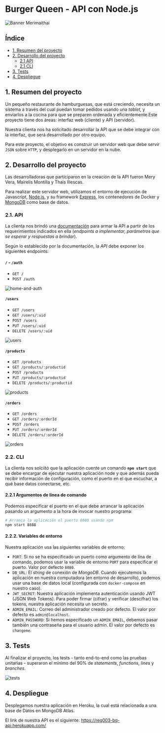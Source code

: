 # Burger Queen - API con Node.js

![Banner Merimaithai](https://i.pinimg.com/564x/0b/af/7c/0baf7cf5524b6da33d9d5173f36fdad0.jpg)

## Índice

* [1. Resumen del proyecto](#1-resumen-del-proyecto)
* [2. Desarrollo del proyecto](#2-desarrollo-del-proyecto)
  * [2.1 API](#2.1-api)
  * [2.1 CLI](#2.1-api)
* [3. Tests](#3-tests)
* [4. Despliegue](#4-despliegue)



## 1. Resumen del proyecto

Un pequeño restaurante de hamburguesas, que está creciendo, necesita un sistema a través del cual puedan tomar pedidos usando una _tablet_, y enviarlos a la cocina para que se preparen ordenada y eficientemente.Este proyecto tiene dos áreas: interfaz web (cliente) y API (servidor). 

Nuestra clienta nos ha solicitado desarrollar la API que se debe integrar con la interfaz, que será desarrollado por otro equipo.

Para este proyecto, el objetivo es construir un servidor web que debe _servir_ `JSON` sobre `HTTP`, y desplegarlo en un servidor en la nube.


## 2. Desarrollo del proyecto

Las desarrolladoras que participaron en la creación de la API fueron Mery Vera, Mairelis Montilla y Thais Illescas.

Para realizar este servidor web, utilizamos el entorno de ejecución de Javascript, [Node.js](https://nodejs.org/), y su framework [Express](https://expressjs.com/), los contenedores de Docker y [MongoDB](https://www.mongodb.com/) como base de datos.

### 2.1. API

La clienta nos brindó una [documentación](https://laboratoria.github.io/burger-queen-api/) para armar la API a partir de los requerimientos indicados en ella (_endpoints a implementar, parámetros que se esperar y respuestas a brindar_).

Según lo establecido por la documentación, la _API_ debe exponer los siguientes endpoints:

#### `/` - `/auth`

* `GET /`
* `POST /auth`

![home-and-auth](https://i.pinimg.com/564x/c3/04/1a/c3041a3df1c57e808f4b907464cedf9a.jpg)


#### `/users`

* `GET /users`
* `GET /users/:uid`
* `POST /users`
* `PUT /users/:uid`
* `DELETE /users/:uid`

![users](https://i.pinimg.com/564x/7f/b6/35/7fb63575195989a0a8521d5288e6d70d.jpg)


#### `/products`

* `GET /products`
* `GET /products/:productid`
* `POST /products`
* `PUT /products/:productid`
* `DELETE /products/:productid`

![products](https://i.pinimg.com/564x/c7/7f/f3/c77ff318b539696ecc918609eefa4e2c.jpg)


#### `/orders`

* `GET /orders`
* `GET /orders/:orderId`
* `POST /orders`
* `PUT /orders/:orderId`
* `DELETE /orders/:orderId`

![orders](https://i.pinimg.com/564x/0d/12/3c/0d123c9247a1fb067da466d6cc2c113c.jpg)


### 2.2. CLI

La clienta nos solciitó que la aplicación cuente un comando **`npm start`** que se debe encargar de ejecutar nuestra aplicación node y que además pueda recibir información de configuración, como el puerto en el que escuchar, a qué base datos conectarse, etc.

#### 2.2.1 Argumentos de línea de comando

Podemos especificar el puerto en el que debe arrancar la aplicación pasando un argumento a la hora de invocar nuestro programa:

```sh
# Arranca la aplicación el puerto 8080 usando npm
npm start 8888
```

#### 2.2.2. Variables de entorno

Nuestra aplicación usa las siguientes variables de entorno:

* `PORT`: Si no se ha especificado un puerto como argumento de lína de comando, podemos usar la variable de entorno `PORT` para especificar el puerto. Valor  por defecto `8080`.
* `DB_URL`: El _string_ de conexión de _MongoDB_. Cuando ejecutemos la  aplicación en nuestra computadora (en entorno de desarrollo), podemos usar una base de datos local (configurada con `docker-compose` en nuestro caso).
* `JWT_SECRET`: Nuestra aplicación implementa autenticación usando JWT (JSON Web Tokens). Para poder firmar (cifrar) y verificar (descifrar) los tokens, nuestra aplicación necesita un secreto. 
* `ADMIN_EMAIL`: Correo del administrador creado por defecto. El valor por defecto es `admin@localhost`.
* `ADMIN_PASSWORD`: Si hemos especificado un `ADMIN_EMAIL`, debemos pasar también una contraseña para el usuario admin. El valor por defecto es `changeme`.



## 3. Tests 

Al finalizar el proyecto, los tests - tanto end-to-end como las pruebas unitarias - superaron el mínimo del 90% de _statements_, _functions_, _lines_ y _branches_. 

![tests](https://i.pinimg.com/564x/c7/07/65/c70765770690d3221d36b6eafd0cb5b3.jpg)



## 4. Despliegue

Desplegamos nuestra aplicación en Heroku, la cual está relacionada a una base de Datos en MongoDB Atlas. 

El link de nuestra API es el siguiente: 
https://reg003-bq-api.herokuapp.com/


